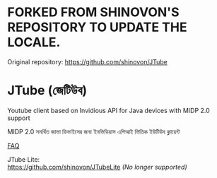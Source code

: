 # FORKED FROM SHINOVON'S REPOSITORY TO UPDATE THE LOCALE.
Original repository: https://github.com/shinovon/JTube

# JTube (জেটিউব) 
Youtube client based on Invidious API for Java devices with MIDP 2.0 support

MIDP 2.0 সমর্থিত জাভা ডিভাইসের জন্য ইনভিডিয়াস এপিআই ভিত্তিক ইউটিউব ক্লায়েন্ট

<a href="FAQ.md">FAQ</a><br>

JTube Lite:<br>
https://github.com/shinovon/JTubeLite <i>(No longer supported)</i>
